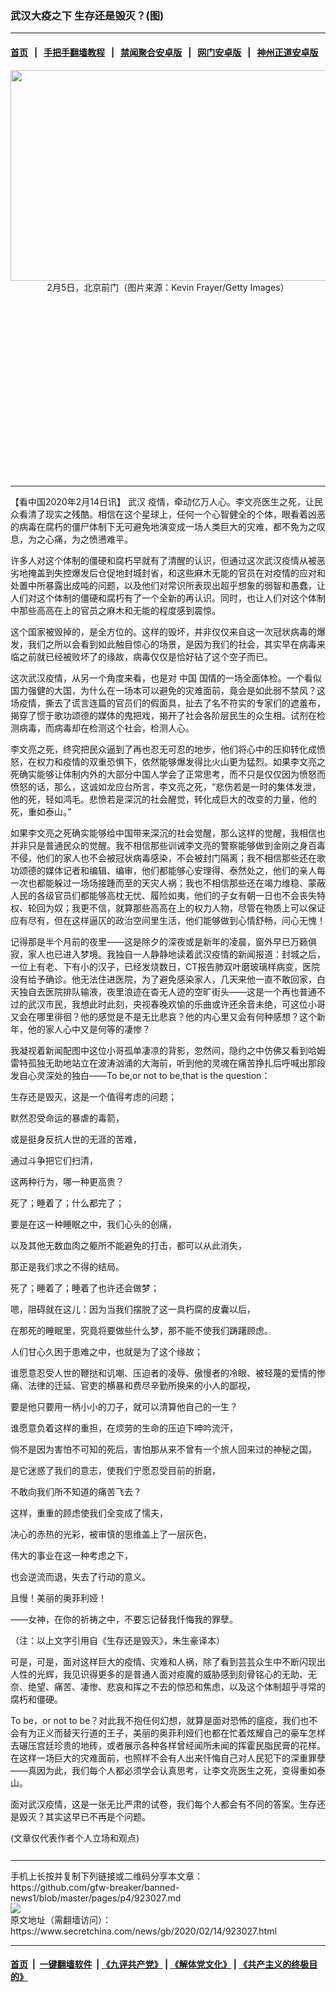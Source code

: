 ### 武汉大疫之下 生存还是毁灭？(图)
------------------------

#### [首页](https://github.com/gfw-breaker/banned-news1/blob/master/README.md) &nbsp;&nbsp;|&nbsp;&nbsp; [手把手翻墙教程](https://github.com/gfw-breaker/guides/wiki) &nbsp;&nbsp;|&nbsp;&nbsp; [禁闻聚合安卓版](https://github.com/gfw-breaker/bn-android) &nbsp;&nbsp;|&nbsp;&nbsp; [网门安卓版](https://github.com/oGate2/oGate) &nbsp;&nbsp;|&nbsp;&nbsp; [神州正道安卓版](https://github.com/SzzdOgate/update) 



<div class="article_right" style="fone-color:#000">
 <p style="text-align: center;">
  <img alt="" src="https://img3.secretchina.com/pic/2020/2-12/p2625621a656072228-ss.jpg" style="height:337px; width:600px"/>
  <br>
   2月5日，北京前门（图片来源：Kevin Frayer/Getty Images）
   <span id="hideid" name="hideid" style="color:red;display:none;">
    <span href="https://www.secretchina.com">
    </span>
   </span>
  </br>
 </p>
 <div id="txt-mid1-t21-2017">
  <ins class="adsbygoogle" data-ad-client="ca-pub-1276641434651360" data-ad-slot="2451032099" style="display:inline-block;width:336px;height:280px">
  </ins>
  

---


  </div>
 </div>
 <p>
  【看中国2020年2月14日讯】
  <span href="https://www.secretchina.com/news/gb/tag/武汉" target="_blank">
   武汉
  </span>
  疫情，牵动亿万人心。李文亮医生之死，让民众看清了现实之残酷。相信在这个星球上，任何一个心智健全的个体，眼看着凶恶的病毒在腐朽的僵尸体制下无可避免地演变成一场人类巨大的灾难，都不免为之叹息，为之心痛，为之愤懑难平。
  <span id="hideid" name="hideid" style="color:red;display:none;">
   <span href="https://www.secretchina.com">
   </span>
  </span>
 </p>
 <p>
  许多人对这个体制的僵硬和腐朽早就有了清醒的认识，但通过这次武汉疫情从被恶劣地掩盖到失控爆发后仓促地封城封省，和这些麻木无能的官员在对疫情的应对和处置中所暴露出成吨的问题，以及他们对常识所表现出超乎想象的弱智和愚蠢，让人们对这个体制的僵硬和腐朽有了一个全新的再认识。同时，也让人们对这个体制中那些高高在上的官员之麻木和无能的程度感到震惊。
 </p>
 <p>
  这个国家被毁掉的，是全方位的。这样的毁坏，并非仅仅来自这一次冠状病毒的爆发，我们之所以会看到如此触目惊心的场景，是因为我们的社会，其实早在病毒来临之前就已经被败坏了的缘故，病毒仅仅是恰好钻了这个空子而已。
 </p>
 <p>
  这次武汉疫情，从另一个角度来看，也是对
  <span href="https://www.secretchina.com" target="_blank">
   中国
  </span>
  国情的一场全面体检。一个看似国力强健的大国，为什么在一场本可以避免的灾难面前，竟会是如此弱不禁风？这场疫情，撕去了谎言连篇的官员们的假面具，扯去了名不符实的专家们的遮羞布，揭穿了惯于歌功颂德的媒体的鬼把戏，揭开了社会各阶层民生的众生相。试剂在检测病毒，而病毒却在检测这个社会，检测人心。
 </p>
 <p>
  李文亮之死，终究把民众逼到了再也忍无可忍的地步，他们将心中的压抑转化成愤怒，在权力和疫情的双重恐惧下，依然能够爆发得比火山更为猛烈。如果李文亮之死确实能够让体制内外的大部分中国人学会了正常思考，而不只是仅仅因为愤怒而愤怒的话，那么，这诚如龙应台所言，李文亮之死，“悲伤若是一时的集体发泄，他的死，轻如鸿毛。悲愤若是深沉的社会醒觉，转化成巨大的改变的力量，他的死，重如泰山。”
 </p>
 <p>
  如果李文亮之死确实能够给中国带来深沉的社会觉醒，那么这样的觉醒，我相信也并非只是普通民众的觉醒。我不相信那些训诫李文亮的警察能够做到金刚之身百毒不侵，他们的家人也不会被冠状病毒感染，不会被封门隔离；我不相信那些还在歌功颂德的媒体记者和编辑、编审，他们都能够心安理得、泰然处之，他们的亲人每一次也都能躲过一场场接踵而至的天灾人祸；我也不相信那些还在竭力维稳、蒙蔽人民的各级官员们都能够高枕无忧、履险如夷，他们的子女有朝一日也不会丧失特权、轮回为奴；我更不信，就算那些高高在上的权力人物，尽管在物质上可以保证应有尽有，但在这样逼仄的政治空间里生活，他们能够做到心情舒畅，问心无愧！
 </p>
 <p>
  记得那是半个月前的夜里——这是除夕的深夜或是新年的凌晨，窗外早已万籁俱寂，家人也已进入梦境。我独自一人静静地读着武汉疫情的新闻报道：封城之后，一位上有老、下有小的汉子，已经发烧数日，CT报告肺双叶磨玻璃样病变，医院没有给予确诊。他无法住进医院，为了避免感染家人，几天来他一直不敢回家，白天独自去医院排队输液，夜里浪迹在杳无人迹的空旷街头——这是一个再也普通不过的武汉市民，我想此时此刻，央视春晚欢愉的乐曲或许还余音未绝，可这位小哥又会在哪里徘徊？他的感觉是不是无比悲哀？他的内心里又会有何种感想？这个新年，他的家人心中又是何等的凄惨？
 </p>
 <p>
  我凝视着新闻配图中这位小哥孤单凄凉的背影，忽然间，隐约之中仿佛又看到哈姆雷特孤独无助地站立在波涛汹涌的大海前，听到他的灵魂在痛苦挣扎后呼喊出那段发自心灵深处的独白——To be,or not to be,that is the question：
 </p>
 <p>
  生存还是毁灭，这是一个值得考虑的问题；
 </p>
 <p>
  默然忍受命运的暴虐的毒箭，
 </p>
 <p>
  或是挺身反抗人世的无涯的苦难，
 </p>
 <p>
  通过斗争把它们扫清，
 </p>
 <p>
  这两种行为，哪一种更高贵？
 </p>
 <p>
  死了；睡着了；什么都完了；
 </p>
 <p>
  要是在这一种睡眠之中，我们心头的创痛，
 </p>
 <p>
  以及其他无数血肉之躯所不能避免的打击，都可以从此消失，
 </p>
 <p>
  那正是我们求之不得的结局。
 </p>
 <p>
  死了；睡着了；睡着了也许还会做梦；
 </p>
 <p>
  嗯，阻碍就在这儿：因为当我们摆脱了这一具朽腐的皮囊以后，
 </p>
 <center>
  <div style="max-width: 632px;height:180px; display: none; text-align: center; margin: 0 auto; overflow: hidden;overflow-x: hidden;">
   <div id="taboola-midarticle-thumbnails" style="max-width: 632px;height:180px;overflow: hidden;overflow-x: hidden;">
   </div>
  </div>
  <div>
   <ins class="adsbygoogle" data-ad-client="ca-pub-1276641434651360" data-ad-format="fluid" data-ad-layout="in-article" data-ad-slot="5164544770" style="display:block; text-align:center;">
   </ins>
  </div>
 </center>
 <p>
  在那死的睡眠里，究竟将要做些什么梦，那不能不使我们踌躇顾虑。
 </p>
 <p>
  人们甘心久困于患难之中，也就是为了这个缘故；
 </p>
 <p>
  谁愿意忍受人世的鞭挞和讥嘲、压迫者的凌辱、傲慢者的冷眼、被轻蔑的爱情的惨痛、法律的迁延、官吏的横暴和费尽辛勤所换来的小人的鄙视，
 </p>
 <p>
  要是他只要用一柄小小的刀子，就可以清算他自己的一生？
 </p>
 <p>
  谁愿意负着这样的重担，在烦劳的生命的压迫下呻吟流汗，
 </p>
 <p>
  倘不是因为害怕不可知的死后，害怕那从来不曾有一个旅人回来过的神秘之国，
 </p>
 <p>
  是它迷惑了我们的意志，使我们宁愿忍受目前的折磨，
 </p>
 <center>
  <ins class="adsbygoogle" data-ad-client="ca-pub-1276641434651360" data-ad-format="fluid" data-ad-layout="in-article" data-ad-slot="3646767294" style="display:block; text-align:center;">
  </ins>
 </center>
 <p>
  不敢向我们所不知道的痛苦飞去？
 </p>
 <p>
  这样，重重的顾虑使我们全变成了懦夫，
 </p>
 <p>
  决心的赤热的光彩，被审慎的思维盖上了一层灰色，
 </p>
 <p>
  伟大的事业在这一种考虑之下，
 </p>
 <p>
  也会逆流而退，失去了行动的意义。
 </p>
 <p>
  且慢！美丽的奥菲利娅！
 </p>
 <p>
  ——女神，在你的祈祷之中，不要忘记替我忏悔我的罪孽。
 </p>
 <p>
  （注：以上文字引用自《生存还是毁灭》，朱生豪译本）
 </p>
 <p>
  可是，可是，面对这样巨大的疫情、灾难和人祸，除了看到芸芸众生中不断闪现出人性的光辉，我见识得更多的是普通人面对疫魔的威胁感到刻骨铭心的无助、无奈、绝望、痛苦、凄惨、悲哀和挥之不去的惊恐和焦虑，以及这个体制超乎寻常的腐朽和僵硬。
 </p>
 <p>
  To be，or not to be？对此我不抱任何幻想，就算是面对恐怖的瘟疫，我们也不会有为正义而替天行道的王子，美丽的奥菲利娅们也都在忙着炫耀自己的豪车怎样去碾压宫廷珍贵的地砖，或者展示各种各样曾经闻所未闻的挥霍民脂民膏的花样。在这样一场巨大的灾难面前，也照样不会有人出来忏悔自己对人民犯下的深重罪孽——真因为此，我们每个人都必须学会认真思考，让李文亮医生之死，变得重如泰山。
 </p>
 <p>
  面对武汉疫情，这是一张无比严肃的试卷，我们每个人都会有不同的答案。生存还是毁灭？其实这早已不再是个问题。
 </p>
 (文章仅代表作者个人立场和观点)
 <center>
  <div>
   <div id="txt-mid2-t22-2017" style="display: block;  max-height: 351px;  overflow: hidden;">
    <div id="SC-21xxx">
    </div>
    <ins class="adsbygoogle" data-ad-client="ca-pub-1276641434651360" data-ad-format="auto" data-ad-slot="4301710469" data-full-width-responsive="true" style="display:block">
    </ins>
   </div>
  </div>
 </center>
 <div style="padding-top:12px;">
 </div>
</div>

<hr/>
手机上长按并复制下列链接或二维码分享本文章：<br/>
https://github.com/gfw-breaker/banned-news1/blob/master/pages/p4/923027.md <br/>
<a href='https://github.com/gfw-breaker/banned-news1/blob/master/pages/p4/923027.md'><img src='https://github.com/gfw-breaker/banned-news1/blob/master/pages/p4/923027.md.png'/></a> <br/>
原文地址（需翻墙访问）：https://www.secretchina.com/news/gb/2020/02/14/923027.html


------------------------
#### [首页](https://github.com/gfw-breaker/banned-news1/blob/master/README.md) &nbsp;|&nbsp; [一键翻墙软件](https://github.com/gfw-breaker/nogfw/blob/master/README.md) &nbsp;| [《九评共产党》](https://github.com/gfw-breaker/9ping.md/blob/master/README.md#九评之一评共产党是什么) | [《解体党文化》](https://github.com/gfw-breaker/jtdwh.md/blob/master/README.md) | [《共产主义的终极目的》](https://github.com/gfw-breaker/gczydzjmd.md/blob/master/README.md)


<img src='http://gfw-breaker.win/banned-news/pages/p4/923027.md' width='0px' height='0px'/>